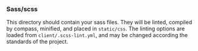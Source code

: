 ### Sass/scss

This directory should contain your sass files. They will be linted, compiled by compass, minified, and placed in `static/css`. The linting options are loaded from `client/.scss-lint.yml`, and may be changed according the standards of the project.
